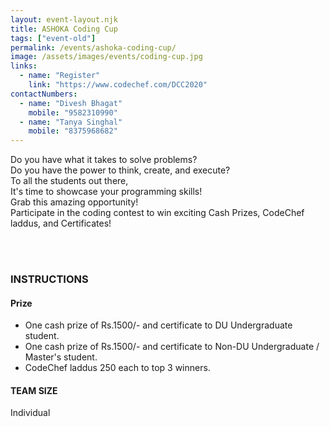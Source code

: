 ```yaml
---
layout: event-layout.njk
title: ASHOKA Coding Cup
tags: ["event-old"]
permalink: /events/ashoka-coding-cup/
image: /assets/images/events/coding-cup.jpg
links:
  - name: "Register"
    link: "https://www.codechef.com/DCC2020"
contactNumbers:
  - name: "Divesh Bhagat"
    mobile: "9582310990"
  - name: "Tanya Singhal"
    mobile: "8375968682"
---
```


Do you have what it takes to solve problems?</br>
Do you have the power to think, create, and execute?</br>
To all the students out there,</br>
It's time to showcase your programming skills!</br>
Grab this amazing opportunity!</br>
Participate in the coding contest to win exciting Cash Prizes, CodeChef laddus, and Certificates!

</br>
</br>

### INSTRUCTIONS

#### Prize

- One cash prize of Rs.1500/- and certificate to DU Undergraduate student.
- One cash prize of Rs.1500/- and certificate to Non-DU Undergraduate / Master's student.
- CodeChef laddus 250 each to top 3 winners.

#### TEAM SIZE

Individual
